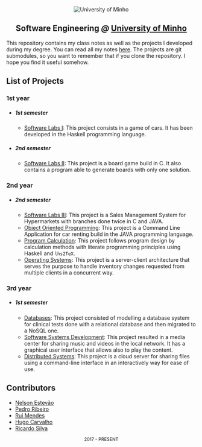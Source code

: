 [gitbook]: https://books.estevao.xyz/uminho

<div align="center">
  <img src="https://www.eng.uminho.pt/SiteAssets/Logo.PNG" alt="University of Minho">
  <br>
  <h2>
  <strong>Software Engineering</strong>
  <em>@</em>
  <strong><a href="https://www.uminho.pt/EN/">University of Minho</a></strong>
  </h2>
</div>

This repository contains my class notes as well as the projects I developed
during my degree. You can read all my notes [here][gitbook]. The projects are
git submodules, so you want to remember that if you clone the repository. I hope
you find it useful somehow.

## List of Projects

### **1st year**

- ##### 1st semester

  - [Software Labs I](/1st/1/Laboratórios%20de%20Informática%20I/Project):
    This project consists in a game of cars. It has been developed in the
    Haskell programming language.

- ##### 2nd semester

  - [Software Labs II](/1st/2/Laboratórios%20de%20Informática%20II/Project):
    This project is a board game build in C. It also contains a program able to
    generate boards with only one solution.

### **2nd year**

- ##### 2nd semester

  - [Software Labs III](/2nd/2/Laboratórios%20de%20Informática%20III/Project):
    This project is a Sales Management System for Hypermarkets with branches
    done twice in C and JAVA.
  - [Object Oriented Programming](/2nd/2/Programação%20Orientada%20aos%20Objetos/Project):
    This project is a Command Line Application for car renting build in the JAVA
    programming language.
  - [Program Calculation](/2nd/2/Cálculo%20de%20Programas/Project):
    This project follows program design by calculation methods with literate
    programming principles using Haskell and `lhs2TeX`.
  - [Operating Systems](/2nd/2/Sistemas%20Operativos/Project):
    This project is a server-client architecture that serves the purpose to
    handle inventory changes requested from multiple clients in a concurrent
    way.

### **3rd year**

- ##### 1st semester

  - [Databases](/3rd/1/Bases%20de%20Dados/Project):
    This project consisted of modelling a database system for clinical tests
    done with a relational database and then migrated to a NoSQL one.
  - [Software Systems Development](/3rd/1/Desenvolvimento%20de%20Sistemas%20de%20Software/Project):
    This project resulted in a media center for sharing music and videos in the
    local network. It has a graphical user interface that allows also to play
    the content.
  - [Distributed Systems](/3rd/1/Sistemas%20Distribuídos/Project):
    This project is a cloud server for sharing files using a command-line
    interface in an interactively way for ease of use.

## Contributors

- [Nelson Estevão][nelson]
- [Pedro Ribeiro][pedro]
- [Rui Mendes][rui]
- [Hugo Carvalho][hugo]
- [Ricardo Silva][ricardo]

[hugo]: https://github.com/HugoCarvalho99
[nelson]: https://github.com/nelsonmestevao
[pedro]: https://github.com/pedroribeiro22
[ricardo]: https://github.com/ricardoslv
[rui]: https://github.com/ruimendes29

<div align="center">
  <sub>2017 - PRESENT</sub>
</div>
